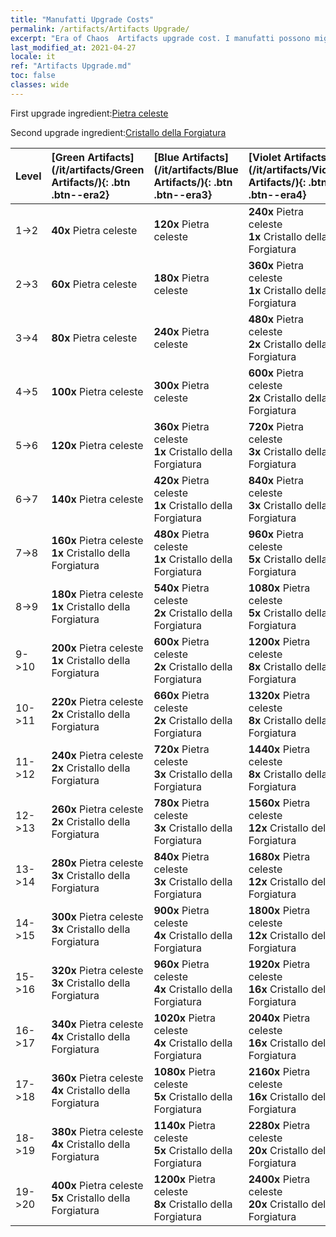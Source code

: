 ```yaml
---
title: "Manufatti Upgrade Costs"
permalink: /artifacts/Artifacts Upgrade/
excerpt: "Era of Chaos  Artifacts upgrade cost. I manufatti possono migliorare gli attributi degli eroi e sbloccare tecniche più potenti."
last_modified_at: 2021-04-27
locale: it
ref: "Artifacts Upgrade.md"
toc: false
classes: wide
---
```


  First upgrade ingredient:[Pietra celeste](/ItemsIT/art_188/)

  Second upgrade ingredient:[Cristallo della Forgiatura](/ItemsIT/art_189/)

  |  Level  | [Green Artifacts](/it/artifacts/Green Artifacts/){: .btn .btn--era2} | [Blue Artifacts](/it/artifacts/Blue Artifacts/){: .btn .btn--era3} | [Violet Artifacts](/it/artifacts/Violet Artifacts/){: .btn .btn--era4} | [Orange Artifacts](/it/artifacts/Orange Artifacts/){: .btn .btn--era5} |
  |:--------|:-------|:-------|:-------|:-------|
  | 1->2 | **40x** Pietra celeste | **120x** Pietra celeste | **240x** Pietra celeste<br/> **1x** Cristallo della Forgiatura | **400x** Pietra celeste<br/> **2x** Cristallo della Forgiatura |
  | 2->3 | **60x** Pietra celeste | **180x** Pietra celeste | **360x** Pietra celeste<br/> **1x** Cristallo della Forgiatura | **600x** Pietra celeste<br/> **2x** Cristallo della Forgiatura |
  | 3->4 | **80x** Pietra celeste | **240x** Pietra celeste | **480x** Pietra celeste<br/> **2x** Cristallo della Forgiatura | **800x** Pietra celeste<br/> **3x** Cristallo della Forgiatura |
  | 4->5 | **100x** Pietra celeste | **300x** Pietra celeste | **600x** Pietra celeste<br/> **2x** Cristallo della Forgiatura | **1000x** Pietra celeste<br/> **3x** Cristallo della Forgiatura |
  | 5->6 | **120x** Pietra celeste | **360x** Pietra celeste<br/> **1x** Cristallo della Forgiatura | **720x** Pietra celeste<br/> **3x** Cristallo della Forgiatura | **1200x** Pietra celeste<br/> **5x** Cristallo della Forgiatura |
  | 6->7 | **140x** Pietra celeste | **420x** Pietra celeste<br/> **1x** Cristallo della Forgiatura | **840x** Pietra celeste<br/> **3x** Cristallo della Forgiatura | **1400x** Pietra celeste<br/> **5x** Cristallo della Forgiatura |
  | 7->8 | **160x** Pietra celeste<br/> **1x** Cristallo della Forgiatura | **480x** Pietra celeste<br/> **1x** Cristallo della Forgiatura | **960x** Pietra celeste<br/> **5x** Cristallo della Forgiatura | **1600x** Pietra celeste<br/> **8x** Cristallo della Forgiatura |
  | 8->9 | **180x** Pietra celeste<br/> **1x** Cristallo della Forgiatura | **540x** Pietra celeste<br/> **2x** Cristallo della Forgiatura | **1080x** Pietra celeste<br/> **5x** Cristallo della Forgiatura | **1800x** Pietra celeste<br/> **8x** Cristallo della Forgiatura |
  | 9->10 | **200x** Pietra celeste<br/> **1x** Cristallo della Forgiatura | **600x** Pietra celeste<br/> **2x** Cristallo della Forgiatura | **1200x** Pietra celeste<br/> **8x** Cristallo della Forgiatura | **2000x** Pietra celeste<br/> **12x** Cristallo della Forgiatura |
  | 10->11 | **220x** Pietra celeste<br/> **2x** Cristallo della Forgiatura | **660x** Pietra celeste<br/> **2x** Cristallo della Forgiatura | **1320x** Pietra celeste<br/> **8x** Cristallo della Forgiatura | **2200x** Pietra celeste<br/> **12x** Cristallo della Forgiatura |
  | 11->12 | **240x** Pietra celeste<br/> **2x** Cristallo della Forgiatura | **720x** Pietra celeste<br/> **3x** Cristallo della Forgiatura | **1440x** Pietra celeste<br/> **8x** Cristallo della Forgiatura | **2400x** Pietra celeste<br/> **16x** Cristallo della Forgiatura |
  | 12->13 | **260x** Pietra celeste<br/> **2x** Cristallo della Forgiatura | **780x** Pietra celeste<br/> **3x** Cristallo della Forgiatura | **1560x** Pietra celeste<br/> **12x** Cristallo della Forgiatura | **2600x** Pietra celeste<br/> **16x** Cristallo della Forgiatura |
  | 13->14 | **280x** Pietra celeste<br/> **3x** Cristallo della Forgiatura | **840x** Pietra celeste<br/> **3x** Cristallo della Forgiatura | **1680x** Pietra celeste<br/> **12x** Cristallo della Forgiatura | **2800x** Pietra celeste<br/> **20x** Cristallo della Forgiatura |
  | 14->15 | **300x** Pietra celeste<br/> **3x** Cristallo della Forgiatura | **900x** Pietra celeste<br/> **4x** Cristallo della Forgiatura | **1800x** Pietra celeste<br/> **12x** Cristallo della Forgiatura | **3000x** Pietra celeste<br/> **20x** Cristallo della Forgiatura |
  | 15->16 | **320x** Pietra celeste<br/> **3x** Cristallo della Forgiatura | **960x** Pietra celeste<br/> **4x** Cristallo della Forgiatura | **1920x** Pietra celeste<br/> **16x** Cristallo della Forgiatura | **3200x** Pietra celeste<br/> **25x** Cristallo della Forgiatura |
  | 16->17 | **340x** Pietra celeste<br/> **4x** Cristallo della Forgiatura | **1020x** Pietra celeste<br/> **4x** Cristallo della Forgiatura | **2040x** Pietra celeste<br/> **16x** Cristallo della Forgiatura | **3400x** Pietra celeste<br/> **25x** Cristallo della Forgiatura |
  | 17->18 | **360x** Pietra celeste<br/> **4x** Cristallo della Forgiatura | **1080x** Pietra celeste<br/> **5x** Cristallo della Forgiatura | **2160x** Pietra celeste<br/> **16x** Cristallo della Forgiatura | **3600x** Pietra celeste<br/> **30x** Cristallo della Forgiatura |
  | 18->19 | **380x** Pietra celeste<br/> **4x** Cristallo della Forgiatura | **1140x** Pietra celeste<br/> **5x** Cristallo della Forgiatura | **2280x** Pietra celeste<br/> **20x** Cristallo della Forgiatura | **3800x** Pietra celeste<br/> **30x** Cristallo della Forgiatura |
  | 19->20 | **400x** Pietra celeste<br/> **5x** Cristallo della Forgiatura | **1200x** Pietra celeste<br/> **8x** Cristallo della Forgiatura | **2400x** Pietra celeste<br/> **20x** Cristallo della Forgiatura | **4000x** Pietra celeste<br/> **35x** Cristallo della Forgiatura |
